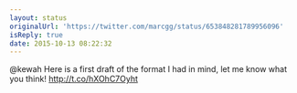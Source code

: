 ```yaml
---
layout: status
originalUrl: 'https://twitter.com/marcgg/status/653848281789956096'
isReply: true
date: 2015-10-13 08:22:32
---
```


@kewah Here is a first draft of the format I had in mind, let me know what you think! http://t.co/hXOhC7Oyht
